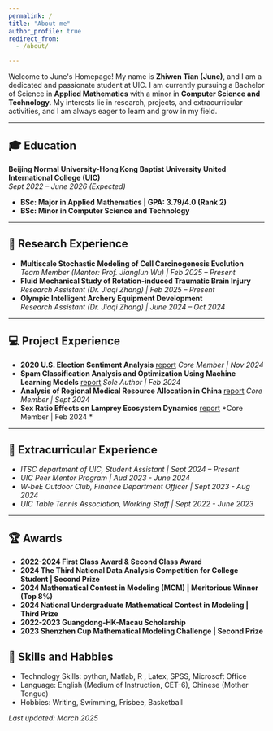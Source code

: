```yaml
---
permalink: /
title: "About me"
author_profile: true
redirect_from: 
  - /about/

---
```

Welcome to June's Homepage! My name is **Zhiwen Tian (June)**, and I am a dedicated and passionate student at UIC. I am currently pursuing a Bachelor of Science in **Applied Mathematics** with a minor in **Computer Science and Technology**. My interests lie in research, projects, and extracurricular activities, and I am always eager to learn and grow in my field.

---

## 🎓 Education
**Beijing Normal University-Hong Kong Baptist University United International College (UIC)**  
*Sept 2022 – June 2026 (Expected)*  
- **BSc: Major in Applied Mathematics | GPA: 3.79/4.0 (Rank 2)** 
- **BSc: Minor in Computer Science and Technology**  

---

## 📖 Research Experience
- **Multiscale Stochastic Modeling of Cell Carcinogenesis Evolution**  
  *Team Member (Mentor: Prof. Jianglun Wu) | Feb 2025 – Present*  
- **Fluid Mechanical Study of Rotation-induced Traumatic Brain Injury**  
  *Research Assistant (Dr. Jiaqi Zhang) | Feb 2025 – Present*  
- **Olympic Intelligent Archery Equipment Development**  
  *Research Assistant (Dr. Jiaqi Zhang) | June 2024 – Oct 2024*  

---

## 💻 Project Experience
- **2020 U.S. Election Sentiment Analysis**  [report](../files/project1.pdf)
  *Core Member | Nov 2024*
- **Spam Classification Analysis and Optimization Using Machine Learning
Models**  [report](../files/report.pdf)
  *Sole Author | Feb 2024*  
- **Analysis of Regional Medical Resource Allocation in China**  [report](../files/project2.pdf)
  *Core Member | Sept 2024* 
- **Sex Ratio Effects on Lamprey Ecosystem Dynamics**  [report](../files/project3.pdf)
  *Core Member | Feb 2024 * 

---

## 💼 Extracurricular Experience
* *ITSC department of UIC, Student Assistant | Sept 2024 – Present*
* *UIC Peer Mentor Program | Aud 2023 - June 2024*
* *W-beE Outdoor Club, Finance Department Officer  | Sept 2023 - Aug 2024*
* *UIC Table Tennis Association, Working Staff  | Sept 2022 - June 2023*

---

## 🏆 Awards
* **2022-2024 First Class Award & Second Class Award**
* **2024 The Third National Data Analysis Competition for College Student | Second Prize**
* **2024 Mathematical Contest in Modeling (MCM) | Meritorious Winner (Top 8%)**
* **2024 National Undergraduate Mathematical Contest in Modeling | Third Prize**
* **2022-2023 Guangdong-HK-Macau Scholarship**
* **2023 Shenzhen Cup Mathematical Modeling Challenge | Second Prize**

## 💐 Skills and Habbies
* Technology Skills: python, Matlab, R , Latex, SPSS, Microsoft Office
* Language: English (Medium of Instruction, CET-6), Chinese (Mother Tongue)
* Hobbies: Writing, Swimming, Frisbee, Basketball

*Last updated: March 2025*  
